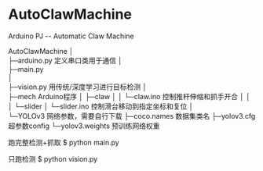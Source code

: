 # AutoClawMachine
Arduino PJ -- Automatic Claw Machine

AutoClawMachine
│  
├─arduino.py                定义串口类用于通信
│  
├─main.py                    
│  
├─vision.py                   用传统/深度学习进行目标检测
│  
├─mech                         Arduino程序
│  ├─claw
│  │   └─claw.ino          控制推杆伸缩和抓手开合
│  │      
│  └─slider
│        └─slider.ino        控制滑台移动到指定坐标和复位
│          
└─YOLOv3                     网络参数，需要自行下载
     ├─coco.names         数据集类名
     ├─yolov3.cfg            超参数config
     └─yolov3.weights	预训练网络权重



跑完整检测+抓取
$ python main.py

只跑检测
$ python vision.py


